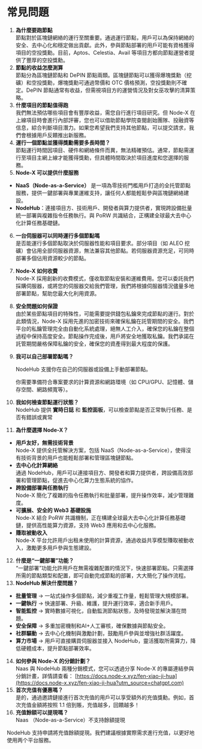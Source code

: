 # 常見問題

1. **為什麼要跑節點**\
   節點對於區塊鏈網絡的運行至關重要。通過運行節點，用戶可以為保持網絡的安全、去中心化和穩定做出貢獻。此外，參與節點部署的用戶可能有資格獲得項目的空投獎勳。目前，Aptos、Celestia、Avail 等項目方都向節點運營者提供了豐厚的空投獎勳。
2. **節點的收益怎麼測算**\
   節點分為區塊鏈節點和 DePIN 節點兩類。區塊鏈節點可以獲得爆塊獎勳（挖礦）和空投獎勳，爆塊獎勳可通過幣價和 OTC 價格預測，空投獎勳則不確定。DePIN 節點通常有收益，但需視項目方的運營情況及對女巫攻擊的清算策略。
3. **什麼項目的節點值得跑**\
   我們無法預估哪些項目會有豐厚收益，需您自行進行項目研究。但 Node-X 在上線項目時會進行內部評審，您也可以借助節點學院查閱創始團隊、投融資等信息，綜合判斷項目潛力。如果您希望我們支持其他節點，可以提交請求，我們會根據用戶反饋推出新服務。
4. **運行一個節點並獲得獎勳需要多長時間？**\
   節點運行時間因項目、硬件和網絡條件而異，無法精確預估。通常，節點需運行至項目主網上線才能獲得獎勳，但具體時間取決於項目進度和您選擇的服務。
5. **Node-X 可以提供什麼服務**

* **NaaS（Node-as-a-Service）** 是一項為零技術門檻用戶打造的全托管節點服務，提供一鍵部署與專業運維支持，讓任何人都能輕鬆參與區塊鏈網絡建設。
* **NodeHub**：連接項目方、技術用戶、開發者與算力提供者，實現跨設備批量統一部署與複雜指令任務執行。與 PoRW 共識結合，正構建全球最大去中心化計算任務基礎鏈。

6. **一台伺服器可以同時運行多個節點嗎**\
   是否能運行多個節點取決於伺服器性能和項目要求。部分項目（如 ALEO 挖礦）會佔用全部伺服器資源，無法兼容其他節點。若伺服器資源充足，可同時部署多個佔用資源較少的節點。
7. **Node-X 如何收費**\
   Node-X 採用創新的收費模式，僅收取節點安裝和運維費用。您可以委託我們採購伺服器，或將您的伺服器交給我們管理，我們將根據伺服器情況儘量多地部署節點，幫助您最大化利用資源。
8. **安全問題如何保證**\
   由於某些節點項目的特殊性，可能需要提供錢包私鑰來完成節點的運行。對於此類情況，Node-X 採用先進的加密技術來確保私鑰在託管期間的安全。我們平台的私鑰管理完全由自動化系統處理，絕無人工介入，確保您的私鑰在整個過程中保持高度安全。節點操作完成後，用戶將安全地獲取私鑰。我們承諾在託管期間嚴格保障私鑰的安全，確保您的資產得到最大程度的保護。
9.  **我可以自己部署節點嗎？**

    NodeHub 支援你在自己的伺服器或設備上手動部署節點。

    你需要準備符合專案要求的計算資源和網路環境（如 CPU/GPU、記憶體、儲存空間、網路頻寬等）。
10. **我如何檢查節點運行狀態？**\
    NodeHub 提供 **實時日誌** 和 **監控面板**，可以檢查節點是否正常執行任務、是否有錯誤或異常
11. **為什麼選擇 Node-X？**

* **用戶友好，無需技術背景**\
  Node-X 提供全托管解決方案，包括 NaaS（Node-as-a-Service），使得沒有技術背景的用戶也能輕鬆部署和管理區塊鏈節點。
* **去中心化計算網絡**\
  通過 NodeHub，用戶可以連接項目方、開發者和算力提供者，跨設備高效部署和管理節點，促進去中心化算力生態系統的協作。
* **跨設備部署與任務執行**\
  Node-X 簡化了複雜的指令任務執行和批量部署，提升操作效率，減少管理難度。
* **可擴展、安全的 Web3 基礎設施**\
  Node-X 結合 PoRW 共識機制，正在構建全球最大去中心化計算任務基礎鏈，提供高性能算力資源，支持 Web3 應用和去中心化服務。
* **賺取被動收入**\
  Node-X 平台允許用戶出租未使用的計算資源，通過收益共享模型賺取被動收入，激勵更多用戶參與生態建設。

12. **什麼是“一鍵部署”功能？**\
    “一鍵部署”功能允許用戶在無需複雜配置的情況下，快速部署節點。只需選擇所需的節點類型和配置，即可自動完成節點的部署，大大簡化了操作流程。
13. **NodeHub 解決什麼問題？**

* **批量管理** → 一站式操作多個節點，減少重複工作量，輕鬆管理大規模部署。
* **一鍵執行** → 快速部署、升級、維護，提升運行效率，適合新手用戶。
* **智能監控** → 實時數據可視化，自動監測節點狀態，及時發現並解決潛在問題。
* **安全保障** → 多重加密機制和AI+人工審核，確保數據與節點安全。
* **社群驅動** → 去中心化機制與激勵計劃，鼓勵用戶參與並增強社群活躍度。
* **算力市場** → 用戶可直接購買伺服器並接入 NodeHub，靈活獲取所需算力，降低硬體成本，提升節點部署效率。

14. **如何參與 Node-X 的分銷計劃？**\
    Naas 與 NodeHub 兩種分銷模式，您可以透過分享 Node-X 的專屬連結參與分銷計畫，詳情請查看： [https://docs.node-x.xyz/fen-xiao-ji-hua](https://docs.node-x.xyz/fen-xiao-ji-hua?utm_source=chatgpt.com)
15. **首次充值有優惠嗎？**\
    是的，通過邀請鏈接進行首次充值的用戶可以享受額外的充值獎勳。例如，首次充值金額將按照 1.1 倍到賬，充值越多，回饋越多！
16. **充值餘額可以提現嗎？**\
    Naas （Node-as-a-Service）不支持餘額提現

&#x20;      NodeHub 支持申請將充值餘額提現。我們建議根據實際需求進行充值，以更好地使用两个平台服務。

###
